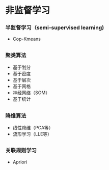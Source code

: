 # 非监督学习

### 半监督学习（semi-supervised learning)
- Cop-Kmeans

##

### 聚类算法

- 基于划分
- 基于密度
- 基于层次
- 基于网格
- 神经网络（SOM）
- 基于统计

##
### 降维算法
- 线性降维（PCA等）
- 流形学习（LLE等）

##
### 关联规则学习
- Apriori
